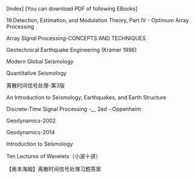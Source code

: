 [Index]
[You can download PDF of following EBooks]

19.Detection, Estimation, and Modulation Theory, Part IV - Optimum Array Processing 

Array Signal Processing-CONCEPTS AND TECHNIQUES

Geotechnical Earthquake Engineering (Kramer 1996)

Modern Global Seismology

Quantitative Seismology

离散时间信号处理-第3版

An Introduction to Seismology, Earthquakes, and Earth Structure

Discrete-Time Signal Processing -__ 2ed - Oppenheim

Geodynamics-2002

Geodynamics-2014

Introduction to Seismology

Ten Lectures of Wavelets（小波十讲）

【奥本海姆】离散时间信号处理习题答案
